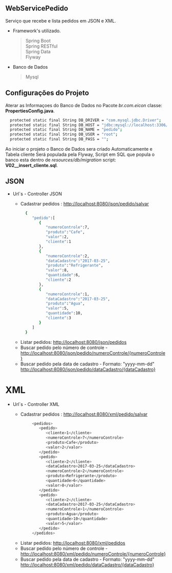 ## WebServicePedido
  
  Serviço que recebe e lista pedidos em JSON e XML.
  
  * Framework's utilizado. 
    > Spring Boot</br>
    > Spring RESTful</br>
    > Spring Data</br>
    > Flyway</br>
  * Banco de Dados 
    > Mysql</br> 
    
  
## Configurações do Projeto
  
  Aterar as Informaçoes do Banco de Dados no Pacote <i>br.com.eicon</i> classe: <b>PropertiesConfig.java</b>.

  ```sh
    protected static final String DB_DRIVER = "com.mysql.jdbc.Driver";
    protected static final String DB_HOST = "jdbc:mysql://localhost:3306/";
    protected static final String DB_NAME = "pedido";
    protected static final String DB_USER = "root";
    protected static final String DB_PASS = "";
  ```
  
  Ao iniciar o projeto o Banco de Dados sera criado Automaticamente e Tabela cliente Será populada pela Flyway, 
Script em SQL que popula o banco esta dentro de <i>resources/db/migration</i> script: <b>V02__insert_cliente.sql</b>.

## JSON

  - Url`s - Controller JSON
    
    * Cadastrar pedidos : [http://localhost:8080/json/pedido/salvar](http://localhost:8080/json/pedido/salvar)
        ```sh
          {
             "pedido":[
                {
                   "numeroControle":7,
                   "produto":"Cafe",
                   "valor":2,
                   "cliente":1
                },
                {
                   "numeroControle":2,
                   "dataCadastro":"2017-03-25",
                   "produto":"Refrigerante",
                   "valor":8,
                   "quantidade":6,
                   "cliente":2
                },
                {
                   "numeroControle":1,
                   "dataCadastro":"2017-03-25",
                   "produto":"Agua",
                   "valor":5,
                   "quantidade":10,
                   "cliente":3
                }
             ]
          }
        ```
    * Listar pedidos: [http://localhost:8080/json/pedidos](http://localhost:8080/json/pedidos)
    * Buscar pedido pelo número de controle - [http://localhost:8080/json/pedido/numeroControle/{numeroControle}](http://localhost:8080/json/pedido/numeroControle/1)
    * Buscar pedido pela data de cadastro - Formato: "yyyy-mm-dd" [http://localhost:8080/json/pedido/dataCadastro/{dataCadastro}](http://localhost:8080/json/pedido/dataCadastro/2017-03-26)

# XML
  
  - Url`s - Controller XML

    * Cadastrar pedidos : [http://localhost:8080/xml/pedido/salvar](http://localhost:8080/xml/pedido/salvar)
        ```sh
             <pedidos>
                <pedido>
                   <cliente>1</cliente>
                   <numeroControle>7</numeroControle>
                   <produto>Cafe</produto>
                   <valor>2</valor>
                </pedido>
                <pedido>
                   <cliente>2</cliente>
                   <dataCadastro>2017-03-25</dataCadastro>
                   <numeroControle>2</numeroControle>
                   <produto>Refrigerante</produto>
                   <quantidade>6</quantidade>
                   <valor>8</valor>
                </pedido>
                <pedido>
                   <cliente>2</cliente>
                   <dataCadastro>2017-03-25</dataCadastro>
                   <numeroControle>1</numeroControle>
                   <produto>Agua</produto>
                   <quantidade>10</quantidade>
                   <valor>5</valor>
                </pedido>
             </pedidos>
        ```
    * Listar pedidos: [http://localhost:8080/xml/pedidos](http://localhost:8080/xml/pedidos)
    * Buscar pedido pelo número de controle - [http://localhost:8080/xml/pedido/numeroControle/{numeroControle}](http://localhost:8080/xml/pedido/numeroControle/1)
    * Buscar pedido pela data de cadastro - Formato: "yyyy-mm-dd" [http://localhost:8080/xml/pedido/dataCadastro/{dataCadastro}](http://localhost:8080/xml/pedido/dataCadastro/2017-03-26)
